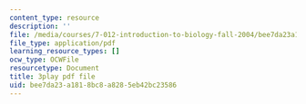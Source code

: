 ```yaml
---
content_type: resource
description: ''
file: /media/courses/7-012-introduction-to-biology-fall-2004/bee7da23a1818bc8a8285eb42bc23586_Eqom7VcaEKI.pdf
file_type: application/pdf
learning_resource_types: []
ocw_type: OCWFile
resourcetype: Document
title: 3play pdf file
uid: bee7da23-a181-8bc8-a828-5eb42bc23586
---
```

